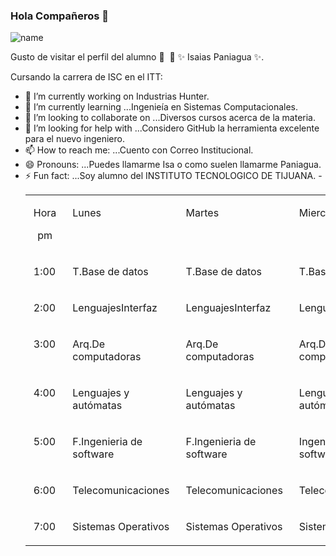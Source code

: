 ### Hola Compañeros 👋 
![name](https://user-images.githubusercontent.com/54996015/109453433-eaa4e680-7a06-11eb-9e85-97948283080d.png)

Gusto de visitar el perfil del alumno 👨 ‍ 🏫 ✨ Isaias Paniagua ✨.

Cursando la carrera de ISC en el ITT:

- 🔭 I’m currently working on  Industrias Hunter.
- 🌱 I’m currently learning ...Ingenieía en Sistemas Computacionales.
- 👯 I’m looking to collaborate on ...Diversos cursos acerca de la materia.
- 🤔 I’m looking for help with ...Considero GitHub la herramienta excelente para el nuevo ingeniero.
- 📫 How to reach me: ...Cuento con Correo Institucional.
- 😄 Pronouns: ...Puedes llamarme Isa o como suelen llamarme Paniagua.
- ⚡ Fun fact: ...Soy alumno del INSTITUTO TECNOLOGICO DE TIJUANA.
-<table><tr><td class="border_l border_r border_t border_b selected" colspan="1" rowspan="1" style="display: table-cell; text-align: center; vertical-align: top;"><div class="wrap"><div style="margin: 10px 5px;"><p><span><font style="vertical-align: inherit;"><font style="vertical-align: inherit;">Hora</font></font></span></p><p><span><font style="vertical-align: inherit;"><font style="vertical-align: inherit;">pm</font></font></span></p></div></div></td><td class="border_l border_r border_t border_b selected" colspan="1" rowspan="1" style="display: table-cell; text-align: left; vertical-align: top;"><div class="wrap"><div style="margin: 10px 5px;"><p><span><font style="vertical-align: inherit;"><font style="vertical-align: inherit;">Lunes</font></font></span></p></div></div></td><td class="border_l border_r border_t border_b selected" colspan="1" rowspan="1" style="display: table-cell; text-align: left; vertical-align: top;"><div class="wrap"><div style="margin: 10px 5px;"><p><span><font style="vertical-align: inherit;"><font style="vertical-align: inherit;">Martes</font></font></span></p></div></div></td><td class="border_l border_r border_t border_b selected" colspan="1" rowspan="1" style="display: table-cell; text-align: left; vertical-align: top;"><div class="wrap"><div style="margin: 10px 5px;"><p><span><font style="vertical-align: inherit;"><font style="vertical-align: inherit;">Miercoles</font></font></span></p></div></div></td><td class="border_l border_r border_t border_b selected" colspan="1" rowspan="1" style="display: table-cell; text-align: left; vertical-align: top;"><div class="wrap"><div style="margin: 10px 5px;"><p><span><font style="vertical-align: inherit;"><font style="vertical-align: inherit;">Jueves</font></font></span></p></div></div></td><td class="border_l border_r border_t border_b selected" colspan="1" rowspan="1" style="display: table-cell; text-align: left; vertical-align: top;"><div class="wrap"><div style="margin: 10px 5px;"><p><span><font style="vertical-align: inherit;"><font style="vertical-align: inherit;">Viernes</font></font></span></p></div></div></td></tr><tr><td class="border_l border_r border_t border_b selected" colspan="1" rowspan="1" style="display: table-cell; text-align: left; vertical-align: top;"><div class="wrap"><div style="margin: 10px 5px;"><p><span><font style="vertical-align: inherit;"><font style="vertical-align: inherit;">1:00</font></font></span></p></div></div></td><td class="border_l border_r border_t border_b selected" colspan="1" rowspan="1" style="display: table-cell; text-align: left; vertical-align: top;"><div class="wrap"><div style="margin: 10px 5px;"><p><span><font style="vertical-align: inherit;"><font style="vertical-align: inherit;">T.Base de datos</font></font></span></p></div></div></td><td class="border_l border_r border_t border_b selected" colspan="1" rowspan="1" style="display: table-cell; text-align: left; vertical-align: top;"><div class="wrap"><div style="margin: 10px 5px;"><p><span><font style="vertical-align: inherit;"><font style="vertical-align: inherit;">T.Base de datos</font></font></span></p></div></div></td><td class="border_l border_r border_t border_b selected" colspan="1" rowspan="1" style="display: table-cell; text-align: left; vertical-align: top;"><div class="wrap"><div style="margin: 10px 5px;"><p><span><font style="vertical-align: inherit;"><font style="vertical-align: inherit;">T.Base de datos</font></font></span></p></div></div></td><td class="border_l border_r border_t border_b selected" colspan="1" rowspan="1" style="display: table-cell; text-align: left; vertical-align: top;"><div class="wrap"><div style="margin: 10px 5px;"><p><span><font style="vertical-align: inherit;"><font style="vertical-align: inherit;">T.Base de datos</font></font></span></p></div></div></td><td class="border_l border_r border_t border_b selected" colspan="1" rowspan="1" style="display: table-cell; text-align: left; vertical-align: top;"><div class="wrap"><div style="margin: 10px 5px;"></div></div></td></tr><tr><td class="border_l border_r border_t border_b selected" colspan="1" rowspan="1" style="display: table-cell; text-align: left; vertical-align: top;"><div class="wrap"><div style="margin: 10px 5px;"><p><span><font style="vertical-align: inherit;"><font style="vertical-align: inherit;">2:00</font></font></span></p></div></div></td><td class="border_l border_r border_t border_b selected" colspan="1" rowspan="1" style="display: table-cell; text-align: left; vertical-align: top;"><div class="wrap"><div style="margin: 10px 5px;"><p><span><font style="vertical-align: inherit;"><font style="vertical-align: inherit;">LenguajesInterfaz</font></font></span></p></div></div></td><td class="border_l border_r border_t border_b selected" colspan="1" rowspan="1" style="display: table-cell; text-align: left; vertical-align: top;"><div class="wrap"><div style="margin: 10px 5px;"><p><span><font style="vertical-align: inherit;"><font style="vertical-align: inherit;">LenguajesInterfaz</font></font></span></p></div></div></td><td class="border_l border_r border_t border_b selected" colspan="1" rowspan="1" style="display: table-cell; text-align: left; vertical-align: top;"><div class="wrap"><div style="margin: 10px 5px;"><p><span><font style="vertical-align: inherit;"><font style="vertical-align: inherit;">LenguajesInterfaz</font></font></span></p></div></div></td><td class="border_l border_r border_t border_b selected" colspan="1" rowspan="1" style="display: table-cell; text-align: left; vertical-align: top;"><div class="wrap"><div style="margin: 10px 5px;"><p><span><font style="vertical-align: inherit;"><font style="vertical-align: inherit;">LenguajesInterfaz</font></font></span></p></div></div></td><td class="border_l border_r border_t border_b selected" colspan="1" rowspan="1" style="display: table-cell; text-align: left; vertical-align: top;"><div class="wrap"><div style="margin: 10px 5px;"></div></div></td></tr><tr><td class="border_l border_r border_t border_b selected" colspan="1" rowspan="1" style="display: table-cell; text-align: left; vertical-align: top;"><div class="wrap"><div style="margin: 10px 5px;"><p><span><font style="vertical-align: inherit;"><font style="vertical-align: inherit;">3:00</font></font></span></p></div></div></td><td class="border_l border_r border_t border_b selected" colspan="1" rowspan="1" style="display: table-cell; text-align: left; vertical-align: top;"><div class="wrap"><div style="margin: 10px 5px;"><p><span><font style="vertical-align: inherit;"><font style="vertical-align: inherit;">Arq.De computadoras</font></font></span></p></div></div></td><td class="border_l border_r border_t border_b selected" colspan="1" rowspan="1" style="display: table-cell; text-align: left; vertical-align: top;"><div class="wrap"><div style="margin: 10px 5px;"><p><span><font style="vertical-align: inherit;"><font style="vertical-align: inherit;">Arq.De computadoras</font></font></span></p></div></div></td><td class="border_l border_r border_t border_b selected" colspan="1" rowspan="1" style="display: table-cell; text-align: left; vertical-align: top;"><div class="wrap"><div style="margin: 10px 5px;"><p><span><font style="vertical-align: inherit;"><font style="vertical-align: inherit;">Arq.De computadoras</font></font></span></p></div></div></td><td class="border_l border_r border_t border_b selected" colspan="1" rowspan="1" style="display: table-cell; text-align: left; vertical-align: top;"><div class="wrap"><div style="margin: 10px 5px;"><p><span><font style="vertical-align: inherit;"><font style="vertical-align: inherit;">Arq.De computadoras</font></font></span></p></div></div></td><td class="border_l border_r border_t border_b selected" colspan="1" rowspan="1" style="display: table-cell; text-align: left; vertical-align: top;"><div class="wrap"><div style="margin: 10px 5px;"><p><span><font style="vertical-align: inherit;"><font style="vertical-align: inherit;">Arq.De computadoras</font></font></span></p></div></div></td></tr><tr><td class="border_l border_r border_t border_b selected" colspan="1" rowspan="1" style="display: table-cell; text-align: left; vertical-align: top;"><div class="wrap"><div style="margin: 10px 5px;"><p><span><font style="vertical-align: inherit;"><font style="vertical-align: inherit;">4:00</font></font></span></p></div></div></td><td class="border_l border_r border_t border_b selected" colspan="1" rowspan="1" style="display: table-cell; text-align: left; vertical-align: top;"><div class="wrap"><div style="margin: 10px 5px;"><p><span><font style="vertical-align: inherit;"><font style="vertical-align: inherit;">Lenguajes y autómatas</font></font></span></p></div></div></td><td class="border_l border_r border_t border_b selected" colspan="1" rowspan="1" style="display: table-cell; text-align: left; vertical-align: top;"><div class="wrap"><div style="margin: 10px 5px;"><p><span><font style="vertical-align: inherit;"><font style="vertical-align: inherit;">Lenguajes y autómatas</font></font></span></p></div></div></td><td class="border_l border_r border_t border_b selected" colspan="1" rowspan="1" style="display: table-cell; text-align: left; vertical-align: top;"><div class="wrap"><div style="margin: 10px 5px;"><p><span><font style="vertical-align: inherit;"><font style="vertical-align: inherit;">Lenguajes y autómatas</font></font></span></p></div></div></td><td class="border_l border_r border_t border_b selected" colspan="1" rowspan="1" style="display: table-cell; text-align: left; vertical-align: top;"><div class="wrap"><div style="margin: 10px 5px;"><p><span><font style="vertical-align: inherit;"><font style="vertical-align: inherit;">Lenguajes y autómatas</font></font></span></p></div></div></td><td class="border_l border_r border_t border_b selected" colspan="1" rowspan="1" style="display: table-cell; text-align: left; vertical-align: top;"><div class="wrap"><div style="margin: 10px 5px;"><p><span><font style="vertical-align: inherit;"><font style="vertical-align: inherit;">Lenguajes y autómatas</font></font></span></p></div></div></td></tr><tr><td class="border_l border_r border_t border_b selected" colspan="1" rowspan="1" style="display: table-cell; text-align: left; vertical-align: top;"><div class="wrap"><div style="margin: 10px 5px;"><p><span><font style="vertical-align: inherit;"><font style="vertical-align: inherit;">5:00</font></font></span></p></div></div></td><td class="border_l border_r border_t border_b selected" colspan="1" rowspan="1" style="display: table-cell; text-align: left; vertical-align: top;"><div class="wrap"><div style="margin: 10px 5px;"><p><span><font style="vertical-align: inherit;"><font style="vertical-align: inherit;">F.Ingenieria de software</font></font></span></p></div></div></td><td class="border_l border_r border_t border_b selected" colspan="1" rowspan="1" style="display: table-cell; text-align: left; vertical-align: top;"><div class="wrap"><div style="margin: 10px 5px;"><p><span><font style="vertical-align: inherit;"><font style="vertical-align: inherit;">F.Ingenieria de software</font></font></span></p></div></div></td><td class="border_l border_r border_t border_b selected" colspan="1" rowspan="1" style="display: table-cell; text-align: left; vertical-align: top;"><div class="wrap"><div style="margin: 10px 5px;"><p><span><font style="vertical-align: inherit;"><font style="vertical-align: inherit;">Ingeniería de software</font></font></span></p></div></div></td><td class="border_l border_r border_t border_b selected" colspan="1" rowspan="1" style="display: table-cell; text-align: left; vertical-align: top;"><div class="wrap"><div style="margin: 10px 5px;"><p><span><font style="vertical-align: inherit;"><font style="vertical-align: inherit;">Ingeniería de software</font></font></span></p></div></div></td><td class="border_l border_r border_t border_b selected" colspan="1" rowspan="1" style="display: table-cell; text-align: left; vertical-align: top;"><div class="wrap"><div style="margin: 10px 5px;"></div></div></td></tr><tr><td class="border_l border_r border_t border_b selected" colspan="1" rowspan="1" style="display: table-cell; text-align: left; vertical-align: top;"><div class="wrap"><div style="margin: 10px 5px;"><p><span><font style="vertical-align: inherit;"><font style="vertical-align: inherit;">6:00</font></font></span></p></div></div></td><td class="border_l border_r border_t border_b selected" colspan="1" rowspan="1" style="display: table-cell; text-align: left; vertical-align: top;"><div class="wrap"><div style="margin: 10px 5px;"><p><span><font style="vertical-align: inherit;"><font style="vertical-align: inherit;">Telecomunicaciones</font></font></span></p></div></div></td><td class="border_l border_r border_t border_b selected" colspan="1" rowspan="1" style="display: table-cell; text-align: left; vertical-align: top;"><div class="wrap"><div style="margin: 10px 5px;"><p><span><font style="vertical-align: inherit;"><font style="vertical-align: inherit;">Telecomunicaciones</font></font></span></p></div></div></td><td class="border_l border_r border_t border_b selected" colspan="1" rowspan="1" style="display: table-cell; text-align: left; vertical-align: top;"><div class="wrap"><div style="margin: 10px 5px;"><p><span><font style="vertical-align: inherit;"><font style="vertical-align: inherit;">Telecomunicaciones</font></font></span></p></div></div></td><td class="border_l border_r border_t border_b selected" colspan="1" rowspan="1" style="display: table-cell; text-align: left; vertical-align: top;"><div class="wrap"><div style="margin: 10px 5px;"><p><span><font style="vertical-align: inherit;"><font style="vertical-align: inherit;">Telecomunicaciones</font></font></span></p></div></div></td><td class="border_l border_r border_t border_b selected" colspan="1" rowspan="1" style="display: table-cell; text-align: left; vertical-align: top;"><div class="wrap"><div style="margin: 10px 5px;"></div></div></td></tr><tr><td class="border_l border_r border_t border_b selected" colspan="1" rowspan="1" style="display: table-cell; text-align: left; vertical-align: top;"><div class="wrap"><div style="margin: 10px 5px;"><p><span><font style="vertical-align: inherit;"><font style="vertical-align: inherit;">7:00</font></font></span></p></div></div></td><td class="border_l border_r border_t border_b selected" colspan="1" rowspan="1" style="display: table-cell; text-align: left; vertical-align: top;"><div class="wrap"><div style="margin: 10px 5px;"><p><span><font style="vertical-align: inherit;"><font style="vertical-align: inherit;">Sistemas Operativos</font></font></span></p></div></div></td><td class="border_l border_r border_t border_b selected" colspan="1" rowspan="1" style="display: table-cell; text-align: left; vertical-align: top;"><div class="wrap"><div style="margin: 10px 5px;"><p><span><font style="vertical-align: inherit;"><font style="vertical-align: inherit;">Sistemas Operativos</font></font></span></p></div></div></td><td class="border_l border_r border_t border_b selected" colspan="1" rowspan="1" style="display: table-cell; text-align: left; vertical-align: top;"><div class="wrap"><div style="margin: 10px 5px;"><p><span><font style="vertical-align: inherit;"><font style="vertical-align: inherit;">Sistemas Operativos</font></font></span></p></div></div></td><td class="border_l border_r border_t border_b selected" colspan="1" rowspan="1" style="display: table-cell; text-align: left; vertical-align: top;"><div class="wrap"><div style="margin: 10px 5px;"><p><span><font style="vertical-align: inherit;"><font style="vertical-align: inherit;">Sistemas Operativos</font></font></span></p></div></div></td><td class="border_l border_r border_t border_b selected" colspan="1" rowspan="1" style="display: table-cell; text-align: left; vertical-align: top;"><div class="wrap"><div style="margin: 10px 5px;"></div></div></td></tr></table>

